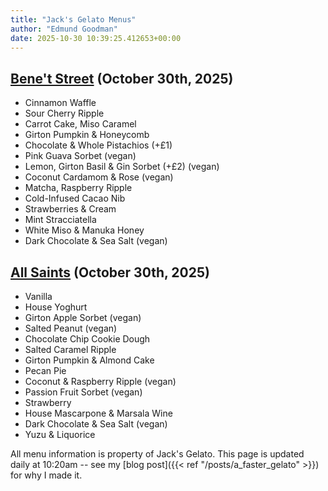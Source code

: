```yaml
---
title: "Jack's Gelato Menus"
author: "Edmund Goodman"
date: 2025-10-30 10:39:25.412653+00:00
---
```


## [Bene't Street](https://www.jacksgelato.com/bene-t-street-menu) (October 30th, 2025)

- Cinnamon Waffle
- Sour Cherry Ripple
- Carrot Cake, Miso Caramel
- Girton Pumpkin & Honeycomb
- Chocolate & Whole Pistachios (+£1)
- Pink Guava Sorbet (vegan)
- Lemon, Girton Basil & Gin Sorbet (+£2) (vegan)
- Coconut Cardamom & Rose (vegan)
- Matcha, Raspberry Ripple
- Cold-Infused Cacao Nib
- Strawberries & Cream
- Mint Stracciatella
- White Miso & Manuka Honey
- Dark Chocolate & Sea Salt (vegan)


## [All Saints](https://www.jacksgelato.com/all-saints-menu) (October 30th, 2025)

- Vanilla
- House Yoghurt
- Girton Apple Sorbet  (vegan)
- Salted Peanut (vegan)
- Chocolate Chip Cookie Dough
- Salted Caramel Ripple
- Girton Pumpkin & Almond Cake
- Pecan Pie
- Coconut & Raspberry Ripple (vegan)
- Passion Fruit Sorbet (vegan)
- Strawberry
- House Mascarpone & Marsala Wine
- Dark Chocolate & Sea Salt (vegan)
- Yuzu & Liquorice

All menu information is property of Jack's Gelato. This page is
updated daily at 10:20am -- see my
[blog post]({{< ref "/posts/a_faster_gelato" >}}) for why I made it.
